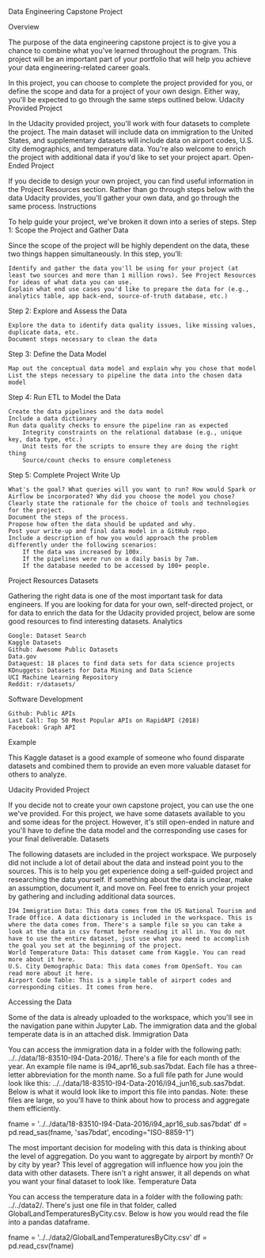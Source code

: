 Data Engineering Capstone Project

Overview

The purpose of the data engineering capstone project is to give you a chance to combine what you've learned throughout the program. This project will be an important part of your portfolio that will help you achieve your data engineering-related career goals.

In this project, you can choose to complete the project provided for you, or define the scope and data for a project of your own design. Either way, you'll be expected to go through the same steps outlined below.
Udacity Provided Project

In the Udacity provided project, you'll work with four datasets to complete the project. The main dataset will include data on immigration to the United States, and supplementary datasets will include data on airport codes, U.S. city demographics, and temperature data. You're also welcome to enrich the project with additional data if you'd like to set your project apart.
Open-Ended Project

If you decide to design your own project, you can find useful information in the Project Resources section. Rather than go through steps below with the data Udacity provides, you'll gather your own data, and go through the same process.
Instructions

To help guide your project, we've broken it down into a series of steps.
Step 1: Scope the Project and Gather Data

Since the scope of the project will be highly dependent on the data, these two things happen simultaneously. In this step, you’ll:

    Identify and gather the data you'll be using for your project (at least two sources and more than 1 million rows). See Project Resources for ideas of what data you can use.
    Explain what end use cases you'd like to prepare the data for (e.g., analytics table, app back-end, source-of-truth database, etc.)

Step 2: Explore and Assess the Data

    Explore the data to identify data quality issues, like missing values, duplicate data, etc.
    Document steps necessary to clean the data

Step 3: Define the Data Model

    Map out the conceptual data model and explain why you chose that model
    List the steps necessary to pipeline the data into the chosen data model

Step 4: Run ETL to Model the Data

    Create the data pipelines and the data model
    Include a data dictionary
    Run data quality checks to ensure the pipeline ran as expected
        Integrity constraints on the relational database (e.g., unique key, data type, etc.)
        Unit tests for the scripts to ensure they are doing the right thing
        Source/count checks to ensure completeness

Step 5: Complete Project Write Up

    What's the goal? What queries will you want to run? How would Spark or Airflow be incorporated? Why did you choose the model you chose?
    Clearly state the rationale for the choice of tools and technologies for the project.
    Document the steps of the process.
    Propose how often the data should be updated and why.
    Post your write-up and final data model in a GitHub repo.
    Include a description of how you would approach the problem differently under the following scenarios:
        If the data was increased by 100x.
        If the pipelines were run on a daily basis by 7am.
        If the database needed to be accessed by 100+ people.
        
Project Resources
Datasets

Gathering the right data is one of the most important task for data engineers. If you are looking for data for your own, self-directed project, or for data to enrich the data for the Udacity provided project, below are some good resources to find interesting datasets.
Analytics

    Google: Dataset Search
    Kaggle Datasets
    Github: Awesome Public Datasets
    Data.gov
    Dataquest: 18 places to find data sets for data science projects
    KDnuggets: Datasets for Data Mining and Data Science
    UCI Machine Learning Repository
    Reddit: r/datasets/

Software Development

    Github: Public APIs
    Last Call: Top 50 Most Popular APIs on RapidAPI (2018)
    Facebook: Graph API

Example

This Kaggle dataset is a good example of someone who found disparate datasets and combined them to provide an even more valuable dataset for others to analyze.

Udacity Provided Project

If you decide not to create your own capstone project, you can use the one we've provided. For this project, we have some datasets available to you and some ideas for the project. However, it's still open-ended in nature and you'll have to define the data model and the corresponding use cases for your final deliverable.
Datasets

The following datasets are included in the project workspace. We purposely did not include a lot of detail about the data and instead point you to the sources. This is to help you get experience doing a self-guided project and researching the data yourself. If something about the data is unclear, make an assumption, document it, and move on. Feel free to enrich your project by gathering and including additional data sources.

    I94 Immigration Data: This data comes from the US National Tourism and Trade Office. A data dictionary is included in the workspace. This is where the data comes from. There's a sample file so you can take a look at the data in csv format before reading it all in. You do not have to use the entire dataset, just use what you need to accomplish the goal you set at the beginning of the project.
    World Temperature Data: This dataset came from Kaggle. You can read more about it here.
    U.S. City Demographic Data: This data comes from OpenSoft. You can read more about it here.
    Airport Code Table: This is a simple table of airport codes and corresponding cities. It comes from here.

Accessing the Data

Some of the data is already uploaded to the workspace, which you'll see in the navigation pane within Jupyter Lab. The immigration data and the global temperate data is in an attached disk.
Immigration Data

You can access the immigration data in a folder with the following path: ../../data/18-83510-I94-Data-2016/. There's a file for each month of the year. An example file name is i94_apr16_sub.sas7bdat. Each file has a three-letter abbreviation for the month name. So a full file path for June would look like this: ../../data/18-83510-I94-Data-2016/i94_jun16_sub.sas7bdat. Below is what it would look like to import this file into pandas. Note: these files are large, so you'll have to think about how to process and aggregate them efficiently.

fname = '../../data/18-83510-I94-Data-2016/i94_apr16_sub.sas7bdat'
df = pd.read_sas(fname, 'sas7bdat', encoding="ISO-8859-1")

The most important decision for modeling with this data is thinking about the level of aggregation. Do you want to aggregate by airport by month? Or by city by year? This level of aggregation will influence how you join the data with other datasets. There isn't a right answer, it all depends on what you want your final dataset to look like.
Temperature Data

You can access the temperature data in a folder with the following path: ../../data2/. There's just one file in that folder, called GlobalLandTemperaturesByCity.csv. Below is how you would read the file into a pandas dataframe.

fname = '../../data2/GlobalLandTemperaturesByCity.csv'
df = pd.read_csv(fname)
